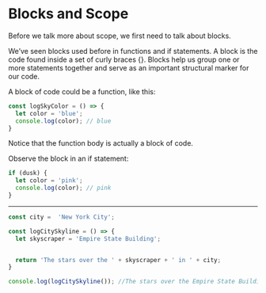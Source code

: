 # Blocks and Scope
Before we talk more about scope, we first need to talk about blocks.

We’ve seen blocks used before in functions and if statements. A block is the code found inside a set of curly braces {}. Blocks help us group one or more statements together and serve as an important structural marker for our code.

A block of code could be a function, like this:

```js
const logSkyColor = () => {
  let color = 'blue'; 
  console.log(color); // blue 
}
```

Notice that the function body is actually a block of code.

Observe the block in an if statement:

```js
if (dusk) {
  let color = 'pink';
  console.log(color); // pink
}
```

***

```js
const city =  'New York City';

const logCitySkyline = () => {
  let skyscraper = 'Empire State Building';


  return 'The stars over the ' + skyscraper + ' in ' + city;
}

console.log(logCitySkyline()); //The stars over the Empire State Building in New York City
```